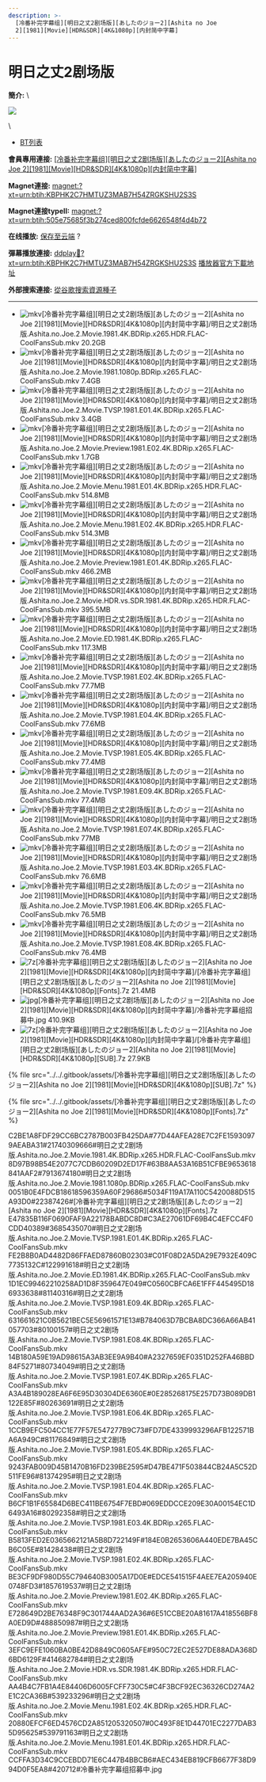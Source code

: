 ```yaml
---
description: >-
  [冷番补完字幕组][明日之丈2剧场版][あしたのジョー2][Ashita no Joe
  2][1981][Movie][HDR&SDR][4K&1080p][内封简中字幕]
---
```


# 明日之丈2剧场版

**簡介:** \


&#x20;

![](https://img.gejiba.com/images/978071a1a11bf17e9f995c7a73e90c02.jpg)

\


* [BT列表](https://share.dmhy.org/topics/view/647663\_2\_2\_Ashita\_no\_Joe\_2\_1981\_Movie\_HDR\_SDR\_4K\_1080p.html#tabs-1)

**會員專用連接:** [\[冷番补完字幕组\]\[明日之丈2剧场版\]\[あしたのジョー2\]\[Ashita no Joe 2\]\[1981\]\[Movie\]\[HDR\&SDR\]\[4K&1080p\]\[内封简中字幕\]](https://dl.dmhy.org/2023/08/05/505e75685f3b274ced800fcfde6626548f4d4b72.torrent)

**Magnet連接:** [magnet:?xt=urn:btih:KBPHK2C7HMTUZ3MAB7H54ZRGKSHU2S3S](https://magnet/?xt=urn:btih:KBPHK2C7HMTUZ3MAB7H54ZRGKSHU2S3S\&dn=\&tr=http%3A%2F%2F104.143.10.186%3A8000%2Fannounce\&tr=udp%3A%2F%2F104.143.10.186%3A8000%2Fannounce\&tr=http%3A%2F%2Ftracker.openbittorrent.com%3A80%2Fannounce\&tr=http%3A%2F%2Ftracker3.itzmx.com%3A6961%2Fannounce\&tr=http%3A%2F%2Ftracker4.itzmx.com%3A2710%2Fannounce\&tr=http%3A%2F%2Ftracker.publicbt.com%3A80%2Fannounce\&tr=http%3A%2F%2Ftracker.prq.to%2Fannounce\&tr=http%3A%2F%2Fopen.acgtracker.com%3A1096%2Fannounce\&tr=https%3A%2F%2Ft-115.rhcloud.com%2Fonly\_for\_ylbud\&tr=http%3A%2F%2Ftracker1.itzmx.com%3A8080%2Fannounce\&tr=http%3A%2F%2Ftracker2.itzmx.com%3A6961%2Fannounce\&tr=udp%3A%2F%2Ftracker1.itzmx.com%3A8080%2Fannounce\&tr=udp%3A%2F%2Ftracker2.itzmx.com%3A6961%2Fannounce\&tr=udp%3A%2F%2Ftracker3.itzmx.com%3A6961%2Fannounce\&tr=udp%3A%2F%2Ftracker4.itzmx.com%3A2710%2Fannounce\&tr=http%3A%2F%2Fnyaa.tracker.wf%3A7777%2Fannounce)

**Magnet連接typeII:** [magnet:?xt=urn:btih:505e75685f3b274ced800fcfde6626548f4d4b72](https://magnet/?xt=urn:btih:505e75685f3b274ced800fcfde6626548f4d4b72)

**在线播放:** [保存至云端](https://mypikpak.com/drive/url-checker?url=magnet:?xt=urn:btih:505e75685f3b274ced800fcfde6626548f4d4b72) ?

**彈幕播放連接:** [ddplay:magnet:?xt=urn:btih:KBPHK2C7HMTUZ3MAB7H54ZRGKSHU2S3S](ddplay:magnet:?xt=urn:btih:KBPHK2C7HMTUZ3MAB7H54ZRGKSHU2S3S\&dn=\&tr=http%3A%2F%2F104.143.10.186%3A8000%2Fannounce\&tr=udp%3A%2F%2F104.143.10.186%3A8000%2Fannounce\&tr=http%3A%2F%2Ftracker.openbittorrent.com%3A80%2Fannounce\&tr=http%3A%2F%2Ftracker3.itzmx.com%3A6961%2Fannounce\&tr=http%3A%2F%2Ftracker4.itzmx.com%3A2710%2Fannounce\&tr=http%3A%2F%2Ftracker.publicbt.com%3A80%2Fannounce\&tr=http%3A%2F%2Ftracker.prq.to%2Fannounce\&tr=http%3A%2F%2Fopen.acgtracker.com%3A1096%2Fannounce\&tr=https%3A%2F%2Ft-115.rhcloud.com%2Fonly\_for\_ylbud\&tr=http%3A%2F%2Ftracker1.itzmx.com%3A8080%2Fannounce\&tr=http%3A%2F%2Ftracker2.itzmx.com%3A6961%2Fannounce\&tr=udp%3A%2F%2Ftracker1.itzmx.com%3A8080%2Fannounce\&tr=udp%3A%2F%2Ftracker2.itzmx.com%3A6961%2Fannounce\&tr=udp%3A%2F%2Ftracker3.itzmx.com%3A6961%2Fannounce\&tr=udp%3A%2F%2Ftracker4.itzmx.com%3A2710%2Fannounce\&tr=http%3A%2F%2Fnyaa.tracker.wf%3A7777%2Fannounce) [播放器官方下載地址](http://www.dandanplay.com/?from=dmhy)

**外部搜索連接:** [從谷歌搜索資源種子](https://www.google.com/search?oe=utf-8\&q=505e75685f3b274ced800fcfde6626548f4d4b72)

***

* ![mkv](https://share.dmhy.org/images/icon/mkv.gif)\[冷番补完字幕组]\[明日之丈2剧场版]\[あしたのジョー2]\[Ashita no Joe 2]\[1981]\[Movie]\[HDR\&SDR]\[4K&1080p]\[内封简中字幕]/明日之丈2剧场版.Ashita.no.Joe.2.Movie.1981.4K.BDRip.x265.HDR.FLAC-CoolFansSub.mkv 20.2GB
* ![mkv](https://share.dmhy.org/images/icon/mkv.gif)\[冷番补完字幕组]\[明日之丈2剧场版]\[あしたのジョー2]\[Ashita no Joe 2]\[1981]\[Movie]\[HDR\&SDR]\[4K&1080p]\[内封简中字幕]/明日之丈2剧场版.Ashita.no.Joe.2.Movie.1981.1080p.BDRip.x265.FLAC-CoolFansSub.mkv 7.4GB
* ![mkv](https://share.dmhy.org/images/icon/mkv.gif)\[冷番补完字幕组]\[明日之丈2剧场版]\[あしたのジョー2]\[Ashita no Joe 2]\[1981]\[Movie]\[HDR\&SDR]\[4K&1080p]\[内封简中字幕]/明日之丈2剧场版.Ashita.no.Joe.2.Movie.TVSP.1981.E01.4K.BDRip.x265.FLAC-CoolFansSub.mkv 3.4GB
* ![mkv](https://share.dmhy.org/images/icon/mkv.gif)\[冷番补完字幕组]\[明日之丈2剧场版]\[あしたのジョー2]\[Ashita no Joe 2]\[1981]\[Movie]\[HDR\&SDR]\[4K&1080p]\[内封简中字幕]/明日之丈2剧场版.Ashita.no.Joe.2.Movie.Preview.1981.E02.4K.BDRip.x265.FLAC-CoolFansSub.mkv 1.7GB
* ![mkv](https://share.dmhy.org/images/icon/mkv.gif)\[冷番补完字幕组]\[明日之丈2剧场版]\[あしたのジョー2]\[Ashita no Joe 2]\[1981]\[Movie]\[HDR\&SDR]\[4K&1080p]\[内封简中字幕]/明日之丈2剧场版.Ashita.no.Joe.2.Movie.Menu.1981.E01.4K.BDRip.x265.HDR.FLAC-CoolFansSub.mkv 514.8MB
* ![mkv](https://share.dmhy.org/images/icon/mkv.gif)\[冷番补完字幕组]\[明日之丈2剧场版]\[あしたのジョー2]\[Ashita no Joe 2]\[1981]\[Movie]\[HDR\&SDR]\[4K&1080p]\[内封简中字幕]/明日之丈2剧场版.Ashita.no.Joe.2.Movie.Menu.1981.E02.4K.BDRip.x265.HDR.FLAC-CoolFansSub.mkv 514.3MB
* ![mkv](https://share.dmhy.org/images/icon/mkv.gif)\[冷番补完字幕组]\[明日之丈2剧场版]\[あしたのジョー2]\[Ashita no Joe 2]\[1981]\[Movie]\[HDR\&SDR]\[4K&1080p]\[内封简中字幕]/明日之丈2剧场版.Ashita.no.Joe.2.Movie.Preview.1981.E01.4K.BDRip.x265.FLAC-CoolFansSub.mkv 466.2MB
* ![mkv](https://share.dmhy.org/images/icon/mkv.gif)\[冷番补完字幕组]\[明日之丈2剧场版]\[あしたのジョー2]\[Ashita no Joe 2]\[1981]\[Movie]\[HDR\&SDR]\[4K&1080p]\[内封简中字幕]/明日之丈2剧场版.Ashita.no.Joe.2.Movie.HDR.vs.SDR.1981.4K.BDRip.x265.HDR.FLAC-CoolFansSub.mkv 395.5MB
* ![mkv](https://share.dmhy.org/images/icon/mkv.gif)\[冷番补完字幕组]\[明日之丈2剧场版]\[あしたのジョー2]\[Ashita no Joe 2]\[1981]\[Movie]\[HDR\&SDR]\[4K&1080p]\[内封简中字幕]/明日之丈2剧场版.Ashita.no.Joe.2.Movie.ED.1981.4K.BDRip.x265.FLAC-CoolFansSub.mkv 117.3MB
* ![mkv](https://share.dmhy.org/images/icon/mkv.gif)\[冷番补完字幕组]\[明日之丈2剧场版]\[あしたのジョー2]\[Ashita no Joe 2]\[1981]\[Movie]\[HDR\&SDR]\[4K&1080p]\[内封简中字幕]/明日之丈2剧场版.Ashita.no.Joe.2.Movie.TVSP.1981.E02.4K.BDRip.x265.FLAC-CoolFansSub.mkv 77.7MB
* ![mkv](https://share.dmhy.org/images/icon/mkv.gif)\[冷番补完字幕组]\[明日之丈2剧场版]\[あしたのジョー2]\[Ashita no Joe 2]\[1981]\[Movie]\[HDR\&SDR]\[4K&1080p]\[内封简中字幕]/明日之丈2剧场版.Ashita.no.Joe.2.Movie.TVSP.1981.E04.4K.BDRip.x265.FLAC-CoolFansSub.mkv 77.6MB
* ![mkv](https://share.dmhy.org/images/icon/mkv.gif)\[冷番补完字幕组]\[明日之丈2剧场版]\[あしたのジョー2]\[Ashita no Joe 2]\[1981]\[Movie]\[HDR\&SDR]\[4K&1080p]\[内封简中字幕]/明日之丈2剧场版.Ashita.no.Joe.2.Movie.TVSP.1981.E05.4K.BDRip.x265.FLAC-CoolFansSub.mkv 77.4MB
* ![mkv](https://share.dmhy.org/images/icon/mkv.gif)\[冷番补完字幕组]\[明日之丈2剧场版]\[あしたのジョー2]\[Ashita no Joe 2]\[1981]\[Movie]\[HDR\&SDR]\[4K&1080p]\[内封简中字幕]/明日之丈2剧场版.Ashita.no.Joe.2.Movie.TVSP.1981.E09.4K.BDRip.x265.FLAC-CoolFansSub.mkv 77.4MB
* ![mkv](https://share.dmhy.org/images/icon/mkv.gif)\[冷番补完字幕组]\[明日之丈2剧场版]\[あしたのジョー2]\[Ashita no Joe 2]\[1981]\[Movie]\[HDR\&SDR]\[4K&1080p]\[内封简中字幕]/明日之丈2剧场版.Ashita.no.Joe.2.Movie.TVSP.1981.E07.4K.BDRip.x265.FLAC-CoolFansSub.mkv 77MB
* ![mkv](https://share.dmhy.org/images/icon/mkv.gif)\[冷番补完字幕组]\[明日之丈2剧场版]\[あしたのジョー2]\[Ashita no Joe 2]\[1981]\[Movie]\[HDR\&SDR]\[4K&1080p]\[内封简中字幕]/明日之丈2剧场版.Ashita.no.Joe.2.Movie.TVSP.1981.E03.4K.BDRip.x265.FLAC-CoolFansSub.mkv 76.6MB
* ![mkv](https://share.dmhy.org/images/icon/mkv.gif)\[冷番补完字幕组]\[明日之丈2剧场版]\[あしたのジョー2]\[Ashita no Joe 2]\[1981]\[Movie]\[HDR\&SDR]\[4K&1080p]\[内封简中字幕]/明日之丈2剧场版.Ashita.no.Joe.2.Movie.TVSP.1981.E06.4K.BDRip.x265.FLAC-CoolFansSub.mkv 76.5MB
* ![mkv](https://share.dmhy.org/images/icon/mkv.gif)\[冷番补完字幕组]\[明日之丈2剧场版]\[あしたのジョー2]\[Ashita no Joe 2]\[1981]\[Movie]\[HDR\&SDR]\[4K&1080p]\[内封简中字幕]/明日之丈2剧场版.Ashita.no.Joe.2.Movie.TVSP.1981.E08.4K.BDRip.x265.FLAC-CoolFansSub.mkv 76.4MB
* ![7z](https://share.dmhy.org/images/icon/7z.gif)\[冷番补完字幕组]\[明日之丈2剧场版]\[あしたのジョー2]\[Ashita no Joe 2]\[1981]\[Movie]\[HDR\&SDR]\[4K&1080p]\[内封简中字幕]/\[冷番补完字幕组]\[明日之丈2剧场版]\[あしたのジョー2]\[Ashita no Joe 2]\[1981]\[Movie]\[HDR\&SDR]\[4K&1080p]\[Fonts].7z 21.4MB
* ![jpg](https://share.dmhy.org/images/icon/jpg.gif)\[冷番补完字幕组]\[明日之丈2剧场版]\[あしたのジョー2]\[Ashita no Joe 2]\[1981]\[Movie]\[HDR\&SDR]\[4K&1080p]\[内封简中字幕]/冷番补完字幕组招募中.jpg 410.9KB
* ![7z](https://share.dmhy.org/images/icon/7z.gif)\[冷番补完字幕组]\[明日之丈2剧场版]\[あしたのジョー2]\[Ashita no Joe 2]\[1981]\[Movie]\[HDR\&SDR]\[4K&1080p]\[内封简中字幕]/\[冷番补完字幕组]\[明日之丈2剧场版]\[あしたのジョー2]\[Ashita no Joe 2]\[1981]\[Movie]\[HDR\&SDR]\[4K&1080p]\[SUB].7z 27.9KB



{% file src="../../.gitbook/assets/[冷番补完字幕组][明日之丈2剧场版][あしたのジョー2][Ashita no Joe 2][1981][Movie][HDR&SDR][4K&1080p][SUB].7z" %}



{% file src="../../.gitbook/assets/[冷番补完字幕组][明日之丈2剧场版][あしたのジョー2][Ashita no Joe 2][1981][Movie][HDR&SDR][4K&1080p][Fonts].7z" %}

C2BE1A8FDF29CC6BC2787B003FB425DA#77D44AFEA28E7C2FE15930979AEABA31#21740309666#明日之丈2剧场版.Ashita.no.Joe.2.Movie.1981.4K.BDRip.x265.HDR.FLAC-CoolFansSub.mkv 8D97B98B54E2077C7CDB60209D2ED17F#63B8AA53A16B51CFBE9653618841AAF2#7913674180#明日之丈2剧场版.Ashita.no.Joe.2.Movie.1981.1080p.BDRip.x265.FLAC-CoolFansSub.mkv 0051B0E4FDCB18618596359A60F29686#5034F119A17A110C5420088D515A93D0#22387426#\[冷番补完字幕组]\[明日之丈2剧场版]\[あしたのジョー2]\[Ashita no Joe 2]\[1981]\[Movie]\[HDR\&SDR]\[4K&1080p]\[Fonts].7z E47835B116F0690FAF9A22178BABDC8D#C3AE27061DF69B4C4EFCC4F0CDD40389#3685435070#明日之丈2剧场版.Ashita.no.Joe.2.Movie.TVSP.1981.E01.4K.BDRip.x265.FLAC-CoolFansSub.mkv FE2B8B0AD4482D86FFAED87860B02303#C01F08D2A5DA29E7932E409C7735132C#122991618#明日之丈2剧场版.Ashita.no.Joe.2.Movie.ED.1981.4K.BDRip.x265.FLAC-CoolFansSub.mkv 1D1EC99462210258AD1D8F359647E049#C0560CBFCA6E1FFF445495D186933638#81140316#明日之丈2剧场版.Ashita.no.Joe.2.Movie.TVSP.1981.E09.4K.BDRip.x265.FLAC-CoolFansSub.mkv 631661621C0B5621BEC5E56961571E13#B784063D7BCBA8DC366A66AB41057703#80100157#明日之丈2剧场版.Ashita.no.Joe.2.Movie.TVSP.1981.E08.4K.BDRip.x265.FLAC-CoolFansSub.mkv 14B180A59E19AD98615A3AB3EE9A9B40#A2327659EF0351D252FA46BBD84F5271#80734049#明日之丈2剧场版.Ashita.no.Joe.2.Movie.TVSP.1981.E07.4K.BDRip.x265.FLAC-CoolFansSub.mkv A3A4B189028EA6F6E95D30304DE6360E#0E285268175E257D73B089DB1122E85F#80263691#明日之丈2剧场版.Ashita.no.Joe.2.Movie.TVSP.1981.E06.4K.BDRip.x265.FLAC-CoolFansSub.mkv 1CCB9EFC504CC1E77F57E547277B9C73#FD7DE4339993296AFB122571BA6A949C#81176849#明日之丈2剧场版.Ashita.no.Joe.2.Movie.TVSP.1981.E05.4K.BDRip.x265.FLAC-CoolFansSub.mkv 9243FAB009D45B1470B16FD239BE2595#D47BE471F503844CB24A5C52D511FE96#81374295#明日之丈2剧场版.Ashita.no.Joe.2.Movie.TVSP.1981.E04.4K.BDRip.x265.FLAC-CoolFansSub.mkv B6CF1B1F65584D6BEC411BE6754F7EBD#069EDDCCE209E30A00154EC1D6493A16#80292358#明日之丈2剧场版.Ashita.no.Joe.2.Movie.TVSP.1981.E03.4K.BDRip.x265.FLAC-CoolFansSub.mkv B5813FED2E0365662121A5B8D722149F#184E0B2653606A440EDE7BA45CB6C05E#81428438#明日之丈2剧场版.Ashita.no.Joe.2.Movie.TVSP.1981.E02.4K.BDRip.x265.FLAC-CoolFansSub.mkv BE3CF9DF980D55C794640B3005A17D0E#EDCE541515F4AEE7EA205940E0748FD3#1857619537#明日之丈2剧场版.Ashita.no.Joe.2.Movie.Preview.1981.E02.4K.BDRip.x265.FLAC-CoolFansSub.mkv E728649D2BE76348F9C301744AAD2A36#6E51CCBE20A81617A418556BF8A0ED9D#488850987#明日之丈2剧场版.Ashita.no.Joe.2.Movie.Preview.1981.E01.4K.BDRip.x265.FLAC-CoolFansSub.mkv 3EFC9EFE1060BA0BE42D8849C0605AFE#950C72EC2E527DE88ADA368D6BD6129F#414682784#明日之丈2剧场版.Ashita.no.Joe.2.Movie.HDR.vs.SDR.1981.4K.BDRip.x265.HDR.FLAC-CoolFansSub.mkv AA4B4C7FB1A4E84406D6005FCFF730C5#C4F3BCF92EC36326CD274A2E1C2CA36B#539233296#明日之丈2剧场版.Ashita.no.Joe.2.Movie.Menu.1981.E02.4K.BDRip.x265.HDR.FLAC-CoolFansSub.mkv 20880EFCF6ED4576CD2A851205320507#0C493F8E1D44701EC2277DAB35D95625#539791163#明日之丈2剧场版.Ashita.no.Joe.2.Movie.Menu.1981.E01.4K.BDRip.x265.HDR.FLAC-CoolFansSub.mkv CCFFA3D34C9CCEBDD71E6C447B4BBCB6#AEC434EB819CFB6677F38D994D0F5EA8#420712#冷番补完字幕组招募中.jpg

